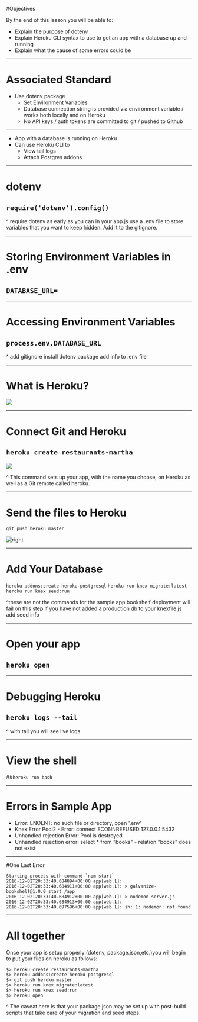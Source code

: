 
#Objectives

By the end of this lesson you will be able to:

- Explain the purpose of dotenv
- Explain Heroku CLI syntax to use to get an app with a database up and running
- Explain what the cause of some errors could be

---

# Associated Standard

- Use dotenv package
  - Set Environment Variables
  - Database connection string is provided via environment variable / works both locally and on Heroku
  - No API keys / auth tokens are committed to git / pushed to Github

---

- App with a database is running on Heroku
- Can use Heroku CLI to
  - View tail logs
  - Attach Postgres addons

---

# dotenv
## `require('dotenv').config()`

^ require dotenv as early as you can in your app.js
use a .env file to store variables that you want to keep hidden. Add it to the gitignore.

---

# Storing Environment Variables in .env
## `DATABASE_URL=`

---

# Accessing Environment Variables
## `process.env.DATABASE_URL`

^
add gitignore
install dotenv package
add info to .env file

---

# What is Heroku?

![](file:///Users/teddimaull/Desktop/desktop/pixabayimages/mars-1326108_1280.jpg)


---

# Connect Git and Heroku
## `heroku create restaurants-martha`

![](file:///Users/teddimaull/Desktop/desktop/pixabayimages/entrepreneur-1103717_1280.jpg)

^ This command sets up your app, with the name you choose, on Heroku as well as a Git remote called heroku.

---
# Send the files to Heroku

`git push heroku master`

![right](file:///Users/teddimaull/Desktop/desktop/pixabayimages/rocket-launch-67649_1920.jpg)

---

# Add Your Database

`heroku addons:create heroku-postgresql`
`heroku run knex migrate:latest`
`heroku run knex seed:run`

^these are not the commands for the sample app
bookshelf deployment will fail on this step if you have not added a production db to your knexfile.js
add seed info

---

# Open your app

## `heroku open`

---


# Debugging Heroku

## `heroku logs --tail`

^ with tail you will see live logs

---

# View the shell

##`heroku run bash`

---

# Errors in Sample App

- Error: ENOENT: no such file or directory, open '.env'
- Knex:Error Pool2 - Error: connect ECONNREFUSED 127.0.0.1:5432
- Unhandled rejection Error: Pool is destroyed
- Unhandled rejection error: select * from "books" - relation "books" does not exist

---

#One Last Error

```
Starting process with command `npm start`
2016-12-02T20:33:40.684894+00:00 app[web.1]:
2016-12-02T20:33:40.684911+00:00 app[web.1]: > galvanize-bookshelf@1.0.0 start /app
2016-12-02T20:33:40.684912+00:00 app[web.1]: > nodemon server.js
2016-12-02T20:33:40.684913+00:00 app[web.1]:
2016-12-02T20:33:40.697596+00:00 app[web.1]: sh: 1: nodemon: not found
```
---

# All together

Once your app is setup properly (dotenv, package.json,etc.)you will begin to put your files on heroku as follows:

```
$> heroku create restaurants-martha
$> heroku addons:create heroku-postgresql
$> git push heroku master
$> heroku run knex migrate:latest
$> heroku run knex seed:run
$> heroku open
```

^ The caveat here is that your package.json may be set up with post-build scripts that take care of your migration and seed steps.

